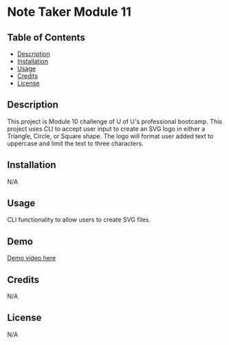 # Note Taker Module 11

## Table of Contents

- [Description](#description)
- [Installation](#installation)
- [Usage](#usage)
- [Credits](#credits)
- [License](#license)

## Description

This project is Module 10 challenge of U of U's professional bootcamp. This project uses CLI to accept user input to create an SVG logo in either a Triangle, Circle, or Square shape. The logo will format user added text to uppercase and limit the text to three characters.

## Installation

N/A

## Usage
   
CLI functionality to allow users to create SVG files.
## Demo

[Demo video here](https://drive.google.com/file/d/1rjsi_f-yXUiOEH8-dTuYZYrpa5PCNXhX/view)
   

## Credits

N/A
## License

N/A